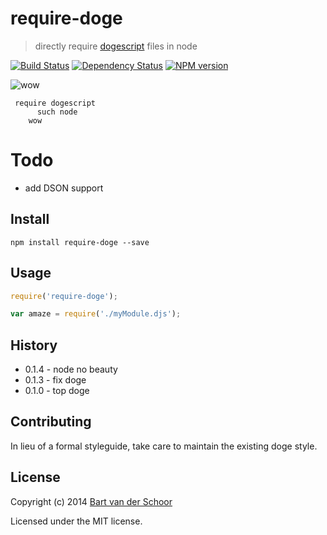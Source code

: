 # require-doge

>  directly require [dogescript](https://github.com/remixz/dogescript) files in node

[![Build Status](https://secure.travis-ci.org/Bartvds/require-doge.svg?branch=master)](http://travis-ci.org/Bartvds/require-doge) [![Dependency Status](https://gemnasium.com/Bartvds/require-doge.svg)](https://gemnasium.com/Bartvds/require-doge) [![NPM version](https://badge.fury.io/js/require-doge.svg)](http://badge.fury.io/js/require-doge)

![wow](https://raw.github.com/Bartvds/require-doge/master/media/doge-01.jpg)

     require dogescript
          such node
        wow 

# Todo

- add DSON support

## Install

````
npm install require-doge --save
````

## Usage

````js
require('require-doge');

var amaze = require('./myModule.djs');
````

## History

* 0.1.4 - node no beauty
* 0.1.3 - fix doge
* 0.1.0 - top doge


## Contributing

In lieu of a formal styleguide, take care to maintain the existing doge style.


## License

Copyright (c) 2014 [Bart van der Schoor](https://github.com/Bartvds)

Licensed under the MIT license.
